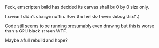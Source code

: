 Feck, emscripten build has decided its canvas shall be 0 by 0 size only.

I swear I didn't change nuffin. How the hell do I even debug this? :)

Code still seems to be running presumably even drawing but this is worse than a GPU black screen WTF.

Maybe a full rebuild and hope?